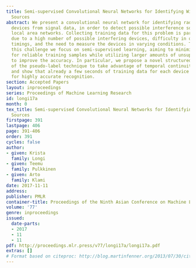 ```yaml
---
title: Semi-supervised Convolutional Neural Networks for Identifying Wi-Fi Interference
  Sources
abstract: We present a convolutional neural network for identifying radio frequency
  devices from signal data, in order to detect possible interference sources for wireless
  local area networks. Collecting training data for this problem is particularly challenging
  due to a high number of possible interfering devices, difficulty in obtaining precise
  timings, and the need to measure the devices in varying conditions. To overcome
  this challenge we focus on semi-supervised learning, aiming to minimize the need
  for reliable training samples while utilizing larger amounts of unsupervised labels
  to improve the accuracy. In particular, we propose a novel structured extension
  of the pseudo-label technique to take advantage of temporal continuity in the data
  and show that already a few seconds of training data for each device is sufficient
  for highly accurate recognition.
section: Accepted Papers
layout: inproceedings
series: Proceedings of Machine Learning Research
id: longi17a
month: 0
tex_title: Semi-supervised Convolutional Neural Networks for Identifying Wi-Fi Interference
  Sources
firstpage: 391
lastpage: 406
page: 391-406
order: 391
cycles: false
author:
- given: Krista
  family: Longi
- given: Teemu
  family: Pulkkinen
- given: Arto
  family: Klami
date: 2017-11-11
address: 
publisher: PMLR
container-title: Proceedings of the Ninth Asian Conference on Machine Learning
volume: '77'
genre: inproceedings
issued:
  date-parts:
  - 2017
  - 11
  - 11
pdf: http://proceedings.mlr.press/v77/longi17a/longi17a.pdf
extras: []
# Format based on citeproc: http://blog.martinfenner.org/2013/07/30/citeproc-yaml-for-bibliographies/
---
```

